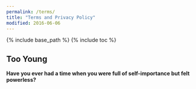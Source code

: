 ```yaml
---
permalink: /terms/
title: "Terms and Privacy Policy"
modified: 2016-06-06
---
```


{% include base_path %}
{% include toc %}
## Too Young
**Have you ever had a time when you were full of self-importance but felt powerless?**
